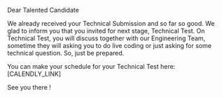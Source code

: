 Dear Talented Candidate

We already received your Technical Submission and so far so good. We glad to inform you that you invited for next stage, Technical Test. On Technical Test, you will discuss
together with our Engineering Team, sometime they will asking you to do live coding or just asking for some technical question. So, just be prepared.

You can make your schedule for your Technical Test here:
[CALENDLY_LINK]

See you there !
